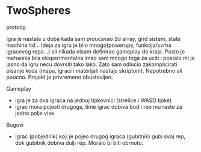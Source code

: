 # TwoSpheres
 prototip

 Igra je nastala u doba kada sam proucavao 2d array, grid sistem, state machine itd...
 Ideja za igru je bilo mnogo(powerups, funkcija/svrha igracevog repa...) ali nikada nisam definirao gameplay do kraja.
 Posto je mehanika bila eksperimentalna imao sam mnogo toga za uciti i postalo mi je jasno da igru necu dovrsiti tako lako.
 Zato sam odlucio zakomplicirati pisanje koda (mapa, igraci i materijali nastaju skriptom).
 Nepotrebno ali poucno.
 Projekt je privremeno obustavljen.



 Gameplay
 - igra je za dva igraca na jednoj tipkovnici (strelice i WASD tipke)
 - igrac mora pojesti drugoga, time igrac dobiva bod i rep mu raste za jedno polje vise

 Bugovi
 - Igrac (pobjednik) koji je pojeo drugog igraca (gubitnik) gubi svoj rep, dok gubitnik dobiva dulji rep. Moralo bi biti obrnuto.
		
